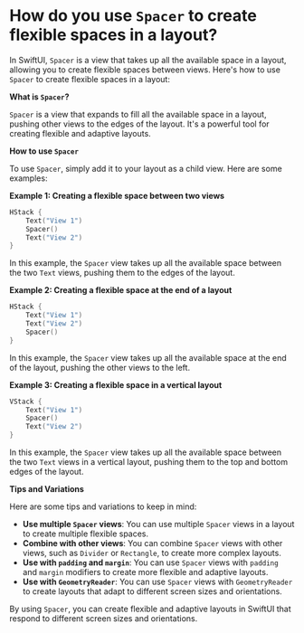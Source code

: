 # How do you use `Spacer` to create flexible spaces in a layout?

In SwiftUI, `Spacer` is a view that takes up all the available space in a layout, allowing you to create flexible spaces between views. Here's how to use `Spacer` to create flexible spaces in a layout:

**What is `Spacer`?**

`Spacer` is a view that expands to fill all the available space in a layout, pushing other views to the edges of the layout. It's a powerful tool for creating flexible and adaptive layouts.

**How to use `Spacer`**

To use `Spacer`, simply add it to your layout as a child view. Here are some examples:

**Example 1: Creating a flexible space between two views**
```swift
HStack {
    Text("View 1")
    Spacer()
    Text("View 2")
}
```
In this example, the `Spacer` view takes up all the available space between the two `Text` views, pushing them to the edges of the layout.

**Example 2: Creating a flexible space at the end of a layout**
```swift
HStack {
    Text("View 1")
    Text("View 2")
    Spacer()
}
```
In this example, the `Spacer` view takes up all the available space at the end of the layout, pushing the other views to the left.

**Example 3: Creating a flexible space in a vertical layout**
```swift
VStack {
    Text("View 1")
    Spacer()
    Text("View 2")
}
```
In this example, the `Spacer` view takes up all the available space between the two `Text` views in a vertical layout, pushing them to the top and bottom edges of the layout.

**Tips and Variations**

Here are some tips and variations to keep in mind:

* **Use multiple `Spacer` views**: You can use multiple `Spacer` views in a layout to create multiple flexible spaces.
* **Combine with other views**: You can combine `Spacer` views with other views, such as `Divider` or `Rectangle`, to create more complex layouts.
* **Use with `padding` and `margin`**: You can use `Spacer` views with `padding` and `margin` modifiers to create more flexible and adaptive layouts.
* **Use with `GeometryReader`**: You can use `Spacer` views with `GeometryReader` to create layouts that adapt to different screen sizes and orientations.

By using `Spacer`, you can create flexible and adaptive layouts in SwiftUI that respond to different screen sizes and orientations.